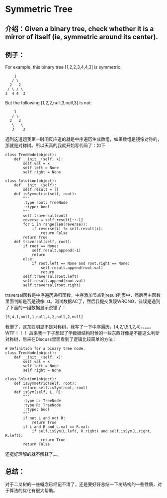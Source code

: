# Symmetric Tree
## 介绍：Given a binary tree, check whether it is a mirror of itself (ie, symmetric around its center).
## 例子：
For example, this binary tree [1,2,2,3,4,4,3] is symmetric:
```
    1
   / \
  2   2
 / \ / \
3  4 4  3
```
But the following [1,2,2,null,3,null,3] is not:
```
    1
   / \
  2   2
   \   \
   3    3
```
遇到这道题我第一时间反应道的就是中序遍历生成数组，如果数组是镜像对称的，那就是对称树。所以天真的我就开始写代码了：如下
```
class TreeNode(object):
    def __init__(self, x):
        self.val = x
        self.left = None
        self.right = None

class Solution(object):
    def __init__(self):
        self.result = []
    def isSymmetric(self, root):
        """
        :type root: TreeNode
        :rtype: bool
        """
        self.traversal(root)
        reverse = self.result[::-1]
        for i in range(len(reverse)):
            if reverse[i] != self.result[i]:
                return False
        return True
    def traversal(self, root):
        if root == None:
            self.result.append(-1)
            return 
        else:
            if root.left == None and root.right == None:
                self.result.append(root.val)
                return
        self.traversal(root.left)
        self.result.append(root.val)
        self.traversal(root.right)
```
traversal函数是中序遍历递归函数，中序添加节点到result列表中，然后再主函数里面判断是否是镜像list。测试数据AC了，然后我提交发现WRONG，错误是遇到了下面的一组数据显示说错了：
```
[5,4,1,null,1,null,4,2,null,2,null]
```
我懵了，这东西明显不是对称树，我写了一下中序遍历，[4,2,1,5,1,2,4]。。。。。WTF！！！
后来我一下子想起了学数据结构时候的一些东西好像是不能这么判断对称树，后来在Discuss里面看到了逻辑比较简单的方法：

```
# Definition for a binary tree node.
class TreeNode(object):
    def __init__(self, x):
        self.val = x
        self.left = None
        self.right = None

class Solution(object):
    def isSymmetric(self, root):
        return self.isSym(root, root)
    def isSym(self, L, R):
        """
        :type L: TreeNode
        :type R: TreeNode
        :rtype: bool
        """
        if not L and not R:
            return True
        if L and R and L.val == R.val:
            if self.isSym(L.left, R.right) and self.isSym(L.right, R.left):
                return True
        return False
```
还挺好理解的就不解释了。。。

## 总结：
对于二叉树的一些概念已经记不清了，还是要好好总结一下树结构的一些性质，对于算法的优化有很大帮助。